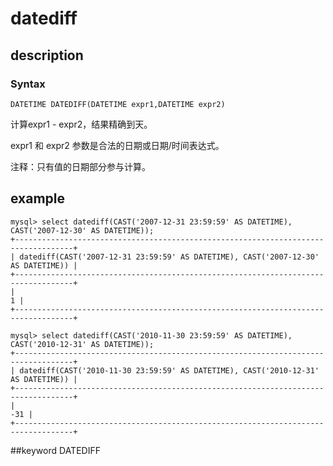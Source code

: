# datediff
## description
### Syntax

`DATETIME DATEDIFF(DATETIME expr1,DATETIME expr2)`


计算expr1 - expr2，结果精确到天。

expr1 和 expr2 参数是合法的日期或日期/时间表达式。

注释：只有值的日期部分参与计算。

## example

```
mysql> select datediff(CAST('2007-12-31 23:59:59' AS DATETIME), CAST('2007-12-30' AS DATETIME));
+-----------------------------------------------------------------------------------+
| datediff(CAST('2007-12-31 23:59:59' AS DATETIME), CAST('2007-12-30' AS DATETIME)) |
+-----------------------------------------------------------------------------------+
|                                                                                 1 |
+-----------------------------------------------------------------------------------+

mysql> select datediff(CAST('2010-11-30 23:59:59' AS DATETIME), CAST('2010-12-31' AS DATETIME));
+-----------------------------------------------------------------------------------+
| datediff(CAST('2010-11-30 23:59:59' AS DATETIME), CAST('2010-12-31' AS DATETIME)) |
+-----------------------------------------------------------------------------------+
|                                                                               -31 |
+-----------------------------------------------------------------------------------+
```
##keyword
DATEDIFF
